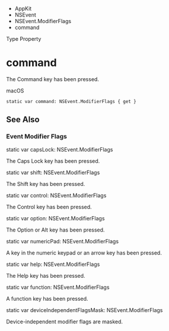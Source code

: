 

- AppKit
- NSEvent
- NSEvent.ModifierFlags
-  command 

Type Property

# command

The Command key has been pressed.

macOS

``` source
static var command: NSEvent.ModifierFlags { get }
```

## See Also

### Event Modifier Flags

static var capsLock: NSEvent.ModifierFlags

The Caps Lock key has been pressed.

static var shift: NSEvent.ModifierFlags

The Shift key has been pressed.

static var control: NSEvent.ModifierFlags

The Control key has been pressed.

static var option: NSEvent.ModifierFlags

The Option or Alt key has been pressed.

static var numericPad: NSEvent.ModifierFlags

A key in the numeric keypad or an arrow key has been pressed.

static var help: NSEvent.ModifierFlags

The Help key has been pressed.

static var function: NSEvent.ModifierFlags

A function key has been pressed.

static var deviceIndependentFlagsMask: NSEvent.ModifierFlags

Device-independent modifier flags are masked.

